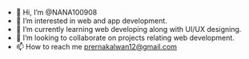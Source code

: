 - 👋 Hi, I’m @NANA100908
- 👀 I’m interested in web and app development.
- 🌱 I’m currently learning web developing along with UI/UX designing.
- 💞️ I’m looking to collaborate on projects relating web development.
- 📫 How to reach me prernakalwan12@gmail.com

<!---
NANA100908/NANA100908 is a ✨ special ✨ repository because its `README.md` (this file) appears on your GitHub profile.
You can click the Preview link to take a look at your changes.
--->
